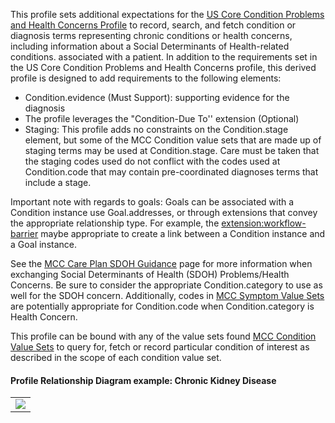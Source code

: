 This profile sets additional expectations for the [US Core Condition Problems and Health Concerns Profile](http://hl7.org/fhir/us/core/STU6.1/StructureDefinition-us-core-condition-problems-health-concerns.html) to record, search, and fetch condition or diagnosis terms representing chronic conditions or health concerns, including information about a Social Determinants of Health-related conditions. associated with a patient. In addition to the requirements set in the US Core Condition Problems and Health Concerns profile, this derived profile is designed to add requirements to the following elements:

* Condition.evidence (Must Support): supporting evidence for the diagnosis
* The profile leverages the "Condition-Due To'' extension (Optional)
* Staging: This profile adds no constraints on the Condition.stage element, but some of the MCC Condition value sets that are made up of staging terms may be used at Condition.stage. Care must be taken that the staging codes used do not conflict with the codes used at Condition.code that may contain pre-coordinated diagnoses terms that include a stage.

Important note with regards to goals: Goals can be associated with a Condition instance use Goal.addresses, or through extensions that convey the appropriate relationship type. For example, the [extension:workflow-barrier](https://hl7.org/fhir/extensions/StructureDefinition-workflow-barrier.html) maybe appropriate to create a link between a Condition instance and a Goal instance. 

See the [MCC Care Plan SDOH Guidance](https://build.fhir.org/ig/HL7/fhir-us-mcc/branches/master/mcc_care_plan_sdoh_guidance.html) page for more information when exchanging Social Determinants of Health (SDOH) Problems/Health Concerns. Be sure to consider the appropriate Condition.category to use as well for the SDOH concern. Additionally, codes in [MCC Symptom Value Sets](https://build.fhir.org/ig/HL7/fhir-us-mcc/branches/master/mcc_symptom_value_sets.html) are potentially appropriate for Condition.code when Condition.category is Health Concern. 



This profile can be bound with any of the value sets found [MCC Condition Value Sets](https://build.fhir.org/ig/HL7/fhir-us-mcc/branches/master/mcc_chronic_condition_value_sets.html) to query for, fetch or record particular condition of interest as described in the scope of each condition value set.

####  Profile Relationship Diagram example: Chronic Kidney Disease
<table><tr><td><img src="Chronic Kidney Disease Profile Relationship Diagram V2.png" /></td></tr></table>
